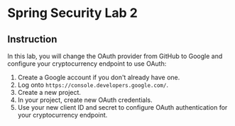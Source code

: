 # Spring Security Lab 2

## Instruction

In this lab, you will change the OAuth provider from GitHub to Google and
configure your cryptocurrency endpoint to use OAuth:

1. Create a Google account if you don't already have one.
2. Log onto `https://console.developers.google.com/`.
3. Create a new project.
4. In your project, create new OAuth credentials.
5. Use your new client ID and secret to configure OAuth authentication for your
   cryptocurrency endpoint.
